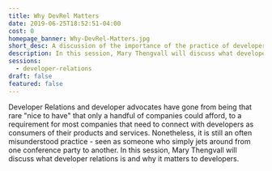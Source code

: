 ```yaml
---
title: Why DevRel Matters
date: 2019-06-25T18:52:51-04:00
cost: 0
homepage_banner: Why-DevRel-Matters.jpg
short_desc: A discussion of the importance of the practice of developer relations by Mary Thengvall.
description: In this session, Mary Thengvall will discuss what developer relations is and why it matters to developers.
sessions:
  - developer-relations
draft: false
featured: false
---
```


Developer Relations and developer advocates have gone from being that rare "nice to have" that only a handful of companies could afford, to a requirement for most companies that need to connect with developers as consumers of their products and services. Nonetheless, it is still an often misunderstood practice - seen as someone who simply jets around from one conference party to another. In this session, Mary Thengvall will discuss what developer relations is and why it matters to developers.
